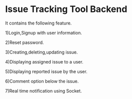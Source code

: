 
<h1>Issue Tracking Tool Backend</h1>

It contains the following feature.

1)Login,Signup with user information.

2)Reset password.

3)Creating,deleting,updating issue.

4)Displaying assigned issue to a user.

5)Displaying reported issue by the user.

6)Comment option below the issue.

7)Real time notification using Socket.

